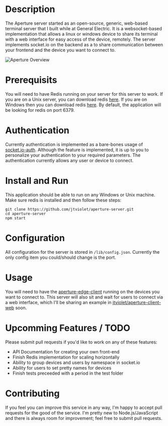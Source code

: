 # Description
The Aperture server started as an open-source, generic, web-based terminal server that I built while at General Electric. It is a websocket-based implementation that allows a linux or windows device to share its terminal with a web interface for easy access of the device, remotely. The server implements socket.io on the backend as a to share communication between your frontend and the device you want to connect to.

![Aperture Overview](https://i.imgur.com/BAOb6DX.png)

# Prerequisits
You will need to have Redis running on your server for this server to work. If you are on a Unix server, you can download redis [here](https://redis.io/download). If you are on Windows then you can download redis [here](https://github.com/MicrosoftArchive/redis/releases). By default, the application will be looking for redis on port 6379.

# Authentication
Currently authentication is implemented as a bare-bones usage of [socket.io-auth](https://github.com/facundoolano/socketio-auth). Although the feature is implemented, it is up to you to personalize your authentication to your required parameters. The authentication currently allows any user or device to connect.

# Install and Run
This application should be able to run on any Windows or Unix machine. Make sure redis is installed and then follow these steps:
```
git clone https://github.com/jtviolet/aperture-server.git
cd aperture-server
npm start
```

# Configuration
All configuration for the server is stored in `/lib/config.json`. Currently the only config item you could/should change is the port.

# Usage
You will need to have the [aperture-edge-client](https://github.com/jtviolet/aperture-edge-client) running on the devices you want to connect to. This server will also sit and wait for users to connect via a web interface, which I'll be sharing an example in [jtviolet/aperture-client-web](https://github.com/jtviolet/aperture-client-web) soon.

# Upcomming Features / TODO
Please submit pull requests if you'd like to work on any of these features:
  * API Documentation for creating your own front-end
  * Finish Redis implementation for scaling horizontally
  * Ability to group devices and users by namespace in socket.io
  * Ability for users to set pretty names for devices
  * Finish tests preceeded with a period in the test folder

# Contributing
If you feel you can improve this service in any way, I'm happy to accept pull requests for the good of the service. I'm pretty new to Node.js/JavaScript and there is always room for improvement; feel free to submit pull requests.
